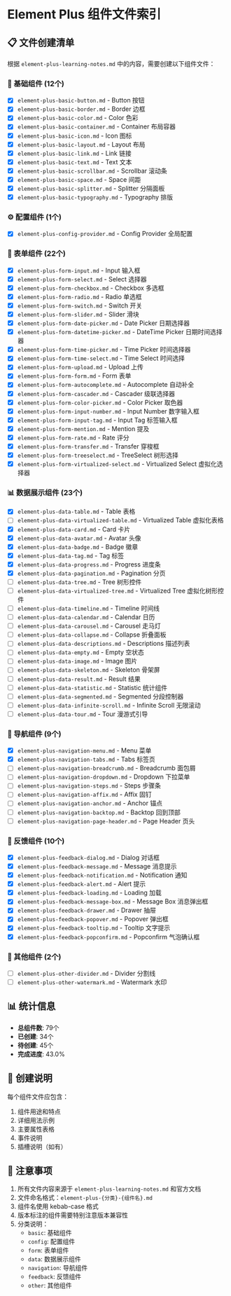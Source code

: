 # Element Plus 组件文件索引

## 📋 文件创建清单

根据 `element-plus-learning-notes.md` 中的内容，需要创建以下组件文件：

### 🎨 基础组件 (12个)
- [x] `element-plus-basic-button.md` - Button 按钮
- [x] `element-plus-basic-border.md` - Border 边框
- [x] `element-plus-basic-color.md` - Color 色彩
- [x] `element-plus-basic-container.md` - Container 布局容器
- [x] `element-plus-basic-icon.md` - Icon 图标
- [x] `element-plus-basic-layout.md` - Layout 布局
- [x] `element-plus-basic-link.md` - Link 链接
- [x] `element-plus-basic-text.md` - Text 文本
- [x] `element-plus-basic-scrollbar.md` - Scrollbar 滚动条
- [x] `element-plus-basic-space.md` - Space 间距
- [x] `element-plus-basic-splitter.md` - Splitter 分隔面板
- [x] `element-plus-basic-typography.md` - Typography 排版

### ⚙️ 配置组件 (1个)
- [x] `element-plus-config-provider.md` - Config Provider 全局配置

### 📝 表单组件 (22个)
- [x] `element-plus-form-input.md` - Input 输入框
- [x] `element-plus-form-select.md` - Select 选择器
- [x] `element-plus-form-checkbox.md` - Checkbox 多选框
- [x] `element-plus-form-radio.md` - Radio 单选框
- [x] `element-plus-form-switch.md` - Switch 开关
- [x] `element-plus-form-slider.md` - Slider 滑块
- [x] `element-plus-form-date-picker.md` - Date Picker 日期选择器
- [x] `element-plus-form-datetime-picker.md` - DateTime Picker 日期时间选择器
- [x] `element-plus-form-time-picker.md` - Time Picker 时间选择器
- [x] `element-plus-form-time-select.md` - Time Select 时间选择
- [x] `element-plus-form-upload.md` - Upload 上传
- [x] `element-plus-form-form.md` - Form 表单
- [x] `element-plus-form-autocomplete.md` - Autocomplete 自动补全
- [x] `element-plus-form-cascader.md` - Cascader 级联选择器
- [x] `element-plus-form-color-picker.md` - Color Picker 取色器
- [x] `element-plus-form-input-number.md` - Input Number 数字输入框
- [x] `element-plus-form-input-tag.md` - Input Tag 标签输入框
- [x] `element-plus-form-mention.md` - Mention 提及
- [x] `element-plus-form-rate.md` - Rate 评分
- [x] `element-plus-form-transfer.md` - Transfer 穿梭框
- [x] `element-plus-form-treeselect.md` - TreeSelect 树形选择
- [x] `element-plus-form-virtualized-select.md` - Virtualized Select 虚拟化选择器

### 📊 数据展示组件 (23个)
- [x] `element-plus-data-table.md` - Table 表格
- [ ] `element-plus-data-virtualized-table.md` - Virtualized Table 虚拟化表格
- [x] `element-plus-data-card.md` - Card 卡片
- [x] `element-plus-data-avatar.md` - Avatar 头像
- [x] `element-plus-data-badge.md` - Badge 徽章
- [x] `element-plus-data-tag.md` - Tag 标签
- [x] `element-plus-data-progress.md` - Progress 进度条
- [x] `element-plus-data-pagination.md` - Pagination 分页
- [ ] `element-plus-data-tree.md` - Tree 树形控件
- [ ] `element-plus-data-virtualized-tree.md` - Virtualized Tree 虚拟化树形控件
- [ ] `element-plus-data-timeline.md` - Timeline 时间线
- [ ] `element-plus-data-calendar.md` - Calendar 日历
- [ ] `element-plus-data-carousel.md` - Carousel 走马灯
- [ ] `element-plus-data-collapse.md` - Collapse 折叠面板
- [ ] `element-plus-data-descriptions.md` - Descriptions 描述列表
- [ ] `element-plus-data-empty.md` - Empty 空状态
- [ ] `element-plus-data-image.md` - Image 图片
- [ ] `element-plus-data-skeleton.md` - Skeleton 骨架屏
- [ ] `element-plus-data-result.md` - Result 结果
- [ ] `element-plus-data-statistic.md` - Statistic 统计组件
- [ ] `element-plus-data-segmented.md` - Segmented 分段控制器
- [ ] `element-plus-data-infinite-scroll.md` - Infinite Scroll 无限滚动
- [ ] `element-plus-data-tour.md` - Tour 漫游式引导

### 🧭 导航组件 (9个)
- [x] `element-plus-navigation-menu.md` - Menu 菜单
- [x] `element-plus-navigation-tabs.md` - Tabs 标签页
- [ ] `element-plus-navigation-breadcrumb.md` - Breadcrumb 面包屑
- [ ] `element-plus-navigation-dropdown.md` - Dropdown 下拉菜单
- [ ] `element-plus-navigation-steps.md` - Steps 步骤条
- [ ] `element-plus-navigation-affix.md` - Affix 固钉
- [ ] `element-plus-navigation-anchor.md` - Anchor 锚点
- [ ] `element-plus-navigation-backtop.md` - Backtop 回到顶部
- [ ] `element-plus-navigation-page-header.md` - Page Header 页头

### 💬 反馈组件 (10个)
- [x] `element-plus-feedback-dialog.md` - Dialog 对话框
- [x] `element-plus-feedback-message.md` - Message 消息提示
- [x] `element-plus-feedback-notification.md` - Notification 通知
- [x] `element-plus-feedback-alert.md` - Alert 提示
- [x] `element-plus-feedback-loading.md` - Loading 加载
- [x] `element-plus-feedback-message-box.md` - Message Box 消息弹出框
- [x] `element-plus-feedback-drawer.md` - Drawer 抽屉
- [x] `element-plus-feedback-popover.md` - Popover 弹出框
- [x] `element-plus-feedback-tooltip.md` - Tooltip 文字提示
- [x] `element-plus-feedback-popconfirm.md` - Popconfirm 气泡确认框

### 🔧 其他组件 (2个)
- [ ] `element-plus-other-divider.md` - Divider 分割线
- [ ] `element-plus-other-watermark.md` - Watermark 水印

## 📊 统计信息

- **总组件数**: 79个
- **已创建**: 34个
- **待创建**: 45个
- **完成进度**: 43.0%

## 🚀 创建说明

每个组件文件应包含：
1. 组件用途和特点
2. 详细用法示例
3. 主要属性表格
4. 事件说明
5. 插槽说明（如有）

## 📝 注意事项

1. 所有文件内容来源于 `element-plus-learning-notes.md` 和官方文档
2. 文件命名格式：`element-plus-{分类}-{组件名}.md`
3. 组件名使用 kebab-case 格式
4. 版本标注的组件需要特别注意版本兼容性
5. 分类说明：
   - `basic`: 基础组件
   - `config`: 配置组件
   - `form`: 表单组件
   - `data`: 数据展示组件
   - `navigation`: 导航组件
   - `feedback`: 反馈组件
   - `other`: 其他组件 
